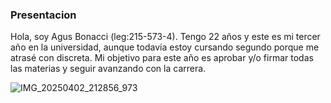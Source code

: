 ### Presentacion
Hola, soy Agus Bonacci (leg:215-573-4). Tengo 22 años y este es mi tercer año en la universidad, aunque todavía estoy cursando segundo porque me atrasé con discreta. Mi objetivo para este año es aprobar y/o firmar todas las materias y seguir avanzando con la carrera.

![IMG_20250402_212856_973](https://github.com/user-attachments/assets/d95abd48-a929-4d5f-85d7-1d9b0c2b1ca7)
